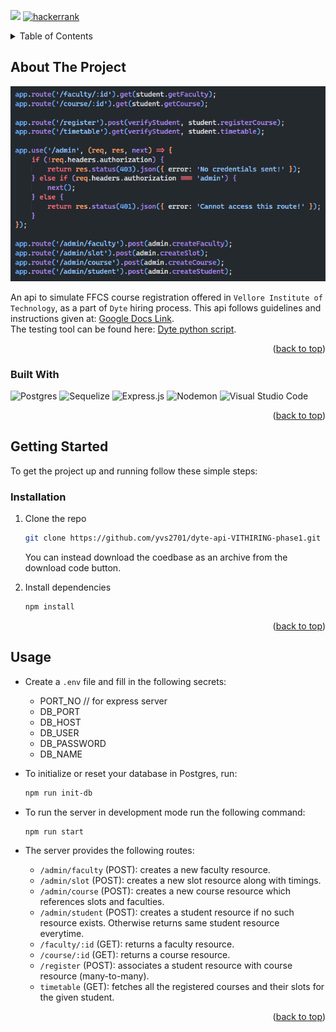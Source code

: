 <a name="readme-top"></a>
<!--
*** I'm using markdown "reference style" links for readability.
*** Reference links are enclosed in brackets [ ] instead of parentheses ( ).
*** See the bottom of this document for the declaration of the reference variables
*** for contributors-url, forks-url, etc. This is an optional, concise syntax you may use.
*** https://www.markdownguide.org/basic-syntax/#reference-style-links
-->
<a href="https://www.linkedin.com/in/yashv27/"><img src="https://img.shields.io/badge/LinkedIn-0077B5?style=for-the-badge&logo=linkedin&logoColor=white"></img></a>
<a href="https://www.hackerrank.com/yvs2701"><img src="https://img.shields.io/badge/-Hackerrank-2EC866?style=for-the-badge&logo=HackerRank&logoColor=white" alt="hackerrank"></img></a>


<!-- TABLE OF CONTENTS -->
<details>
  <summary>Table of Contents</summary>
  <ol>
    <li>
      <a href="#about-the-project">About The Project</a>
      <ul>
        <li><a href="#built-with">Built With</a></li>
      </ul>
    </li>
    <li>
      <a href="#getting-started">Getting Started</a>
      <ul>
        <li><a href="#installation">Installation</a></li>
      </ul>
    </li>
    <li><a href="#usage">Usage</a></li>
  </ol>
</details>



<!-- ABOUT THE PROJECT -->
## About The Project

![Product](https://raw.githubusercontent.com/yvs2701/dyte-api-VITHIRING-phase1/main/screenshots/ffcs-api-code.png?token=GHSAT0AAAAAAB5XUDQQFSLUINNI5AUDVC72ZAEM2ZA)

An api to simulate FFCS course registration offered in `Vellore Institute of Technology`, as a part of `Dyte` hiring process. This api follows guidelines and instructions given at: [Google Docs Link](https://docs.google.com/document/d/1G7_S_NHxhxvfEN0if9k0ahoXxE31qVhyXk6vmsjnvcA/edit).\
The testing tool can be found here: [Dyte python script](https://github.com/dyte-submissions/vit-hiring-2023-phase1-test).

<p align="right">(<a href="#readme-top">back to top</a>)</p>



### Built With
![Postgres](https://img.shields.io/badge/postgres-%23316192.svg?style=for-the-badge&logo=postgresql&logoColor=white)
![Sequelize](https://img.shields.io/badge/Sequelize-52B0E7?style=for-the-badge&logo=Sequelize&logoColor=white)
![Express.js](https://img.shields.io/badge/express.js-%23404d59.svg?style=for-the-badge&logo=express&logoColor=%2361DAFB)
![Nodemon](https://img.shields.io/badge/NODEMON-%23323330.svg?style=for-the-badge&logo=nodemon&logoColor=%BBDEAD)
![Visual Studio Code](https://img.shields.io/badge/Visual%20Studio%20Code-0078d7.svg?style=for-the-badge&logo=visual-studio-code&logoColor=white)

<p align="right">(<a href="#readme-top">back to top</a>)</p>



<!-- GETTING STARTED -->
## Getting Started

To get the project up and running follow these simple steps:

### Installation

1. Clone the repo
   ```sh
   git clone https://github.com/yvs2701/dyte-api-VITHIRING-phase1.git
   ```
   You can instead download the coedbase as an archive from the download code button.
   
2. Install dependencies
   ```sh
   npm install
   ```

<p align="right">(<a href="#readme-top">back to top</a>)</p>



<!-- USAGE EXAMPLES -->
## Usage
* Create a `.env` file and fill in the following secrets:
  - PORT_NO // for express server
  - DB_PORT
  - DB_HOST
  - DB_USER
  - DB_PASSWORD
  - DB_NAME
* To initialize or reset your database in Postgres, run:
  ```sh
  npm run init-db
  ```
* To run the server in development mode run the following command:
  ```sh
  npm run start
  ```

* The server provides the following routes:
    - `/admin/faculty` (POST): creates a new faculty resource.
    - `/admin/slot` (POST): creates a new slot resource along with timings.
    - `/admin/course` (POST): creates a new course resource which references slots and faculties.
    - `/admin/student` (POST): creates a student resource if no such resource exists. Otherwise returns same student resource everytime.
    - `/faculty/:id` (GET): returns a faculty resource.
    - `/course/:id` (GET): returns a course resource.
    - `/register` (POST): associates a student resource with course resource (many-to-many).
    - `timetable` (GET): fetches all the registered courses and their slots for the given student.

<p align="right">(<a href="#readme-top">back to top</a>)</p>
